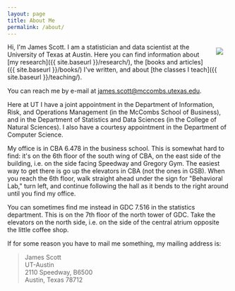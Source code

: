 ```yaml
---
layout: page
title: About Me
permalink: /about/
---
```


<img src="{{ site.baseurl }}/assets/img/posts/jgscott201802.png" ALIGN="right" style="margin:10px 15px"/>

Hi, I'm James Scott.  I am a statistician and data scientist at the University of Texas at Austin.  Here you can find information about [my research]({{ site.baseurl }}/research/), the [books and articles]({{ site.baseurl }}/books/) I've written, and about [the classes I teach]({{ site.baseurl }}/teaching/).

You can reach me by e-mail at james.scott@mccombs.utexas.edu.  

Here at UT I have a joint appointment in the Department of Information, Risk, and Operations Management (in the McCombs School of Business), and in the Department of Statistics and Data Sciences (in the College of Natural Sciences).  I also have a courtesy appointment in the Department of Computer Science.

My office is in CBA 6.478 in the business school.  This is somewhat hard to find: it's on the 6th floor of the south wing of CBA, on the east side of the building, i.e. on the side facing Speedway and Gregory Gym.  The easiest way to get there is go up the elevators in CBA (not the ones in GSB).  When you reach the 6th floor, walk straight ahead under the sign for "Behavioral Lab," turn left, and continue following the hall as it bends to the right around until you find my office.  

You can sometimes find me instead in GDC 7.516 in the statistics department.  This is on the 7th floor of the north tower of GDC.  Take the elevators on the north side, i.e. on the side of the central atrium opposite the little coffee shop.

If for some reason you have to mail me something, my mailing address is:  
> James Scott  
> UT-Austin  
> 2110 Speedway, B6500  
> Austin, Texas 78712  

